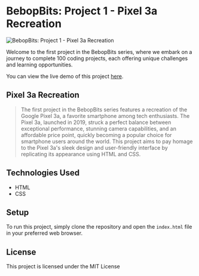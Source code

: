 # BebopBits: Project 1 - Pixel 3a Recreation

![BebopBits: Project 1 - Pixel 3a Recreation](https://raw.githubusercontent.com/BebopBits/Project-1-Pixel-3a-Recreation/master/assets/banner.png)

Welcome to the first project in the BebopBits series, where we embark on a journey to complete 100 coding projects, each offering unique challenges and learning opportunities.

You can view the live demo of this project [here](https://subirats345.github.io/BebopBits--Project-1---Pixel-3a-Recreation/).

## Pixel 3a Recreation

> The first project in the BebopBits series features a recreation of the Google Pixel 3a, a favorite smartphone among tech enthusiasts. The Pixel 3a, launched in 2019, struck a perfect balance between exceptional performance, stunning camera capabilities, and an affordable price point, quickly becoming a popular choice for smartphone users around the world. This project aims to pay homage to the Pixel 3a's sleek design and user-friendly interface by replicating its appearance using HTML and CSS.

## Technologies Used

- HTML
- CSS

## Setup

To run this project, simply clone the repository and open the `index.html` file in your preferred web browser.

## License

This project is licensed under the MIT License
